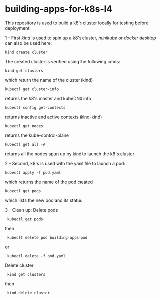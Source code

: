 # building-apps-for-k8s-l4

This repository is used to build a k8's cluster locally for testing before deployment.

1 - First _kind_ is used to spin up a k8's cluster, _minikube_ or _docker desktop_ can also be used here:

	kind create cluster
  
The created cluster is verified using the following cmds:
	
	kind get clusters 

which return the name of the cluster (kind)

	kubectl get cluster-info 

returns the k8's master and kubeDNS info
  
	kubectl config get-contexts 

returns inactive and active contexts (kind-kind)
  
	kubectl get nodes 

returns the kube-control-plane
  
	kubectl get all -A 
    
returns all the nodes spun up by kind to launch the k8's cluster

2 - Second, k8's is used with the yaml file to launch a pod:
    
	kubectl apply -f pod.yaml 
		
which returns the name of the pod created
    
	kubectl get pods 
			
which lists the new pod and its status

3 - Clean up:
Delete pods
   
	 kubectl get pods

then   
	 
	 kubeclt delete pod building-apps-pod

or 
	 
	 kubectl delete -f pod.yaml

Delete cluster
   
	 kind get clusters
	 
then

	 kind delete cluster
